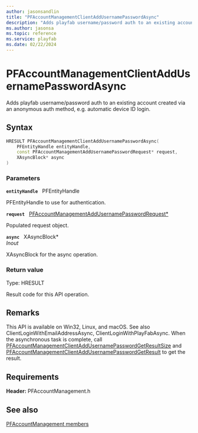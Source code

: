 ```yaml
---
author: jasonsandlin
title: "PFAccountManagementClientAddUsernamePasswordAsync"
description: "Adds playfab username/password auth to an existing account created via an anonymous auth method, e.g. automatic device ID login."
ms.author: jasonsa
ms.topic: reference
ms.service: playfab
ms.date: 02/22/2024
---
```


# PFAccountManagementClientAddUsernamePasswordAsync  

Adds playfab username/password auth to an existing account created via an anonymous auth method, e.g. automatic device ID login.  

## Syntax  
  
```cpp
HRESULT PFAccountManagementClientAddUsernamePasswordAsync(  
    PFEntityHandle entityHandle,  
    const PFAccountManagementAddUsernamePasswordRequest* request,  
    XAsyncBlock* async  
)  
```  
  
### Parameters  
  
**`entityHandle`** &nbsp; PFEntityHandle  
  
PFEntityHandle to use for authentication.  
  
**`request`** &nbsp; [PFAccountManagementAddUsernamePasswordRequest*](../../pfaccountmanagementtypes/structs/pfaccountmanagementaddusernamepasswordrequest.md)  
  
Populated request object.  
  
**`async`** &nbsp; XAsyncBlock*  
*_Inout_*  
  
XAsyncBlock for the async operation.  
  
  
### Return value
Type: HRESULT
  
Result code for this API operation.
  
## Remarks  
  
This API is available on Win32, Linux, and macOS. See also ClientLoginWithEmailAddressAsync, ClientLoginWithPlayFabAsync. When the asynchronous task is complete, call [PFAccountManagementClientAddUsernamePasswordGetResultSize](pfaccountmanagementclientaddusernamepasswordgetresultsize.md) and [PFAccountManagementClientAddUsernamePasswordGetResult](pfaccountmanagementclientaddusernamepasswordgetresult.md) to get the result.
  
## Requirements  
  
**Header:** PFAccountManagement.h
  
## See also  
[PFAccountManagement members](../pfaccountmanagement_members.md)  

  
  
